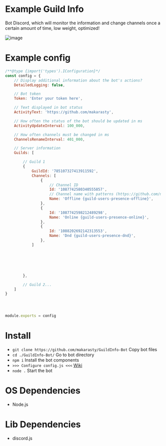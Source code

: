 # Example Guild Info
Bot Discord, which will monitor the information and change channels once a certain amount of time, low weight, optimized!

![image](https://github.com/makarasty/GuildInfo-Bot/assets/71918286/480cab9f-3ff9-404a-aca1-9a64ee977aec)

# Example config
```js
/**@type {import('types').IConfiguration}*/
const config = {
	// Display additional information about the bot's actions?
	DetailedLogging: false,

	// Bot token
	Token: 'Enter your token here',

	// Text displayed in bot status
	ActivityText: 'https://github.com/makarasty',

	// How often the status of the bot should be updated in ms
	ActivityUpdateInterval: 100_000,

	// How often channels must be changed in ms
	ChannelsRenameInterval: 401_000,

	// Server information
	Guilds: [

		// Guild 1
		{
			GuildId: '785107327413911592',
			Channels: [
				{
					// Channel ID
					Id: '1087742580340555857',
					// Channel name with patterns (https://github.com/makarasty/GuildInfo-Bot/wiki)
					Name: 'Offline {guild-users-presence-offline}',
				},
				{
					Id: '1087742598212489298',
					Name: 'Online {guild-users-presence-online}',
				},
				{
					Id: '1088202692142313553',
					Name: 'Dnd {guild-users-presence-dnd}',
				},
			]






		},

		// Guild 2...
	]
}




module.exports = config
```

# Install
- `git clone https://github.com/makarasty/GuildInfo-Bot` Copy bot files
- `cd ./GuildInfo-Bot/` Go to bot directory
- `npm i` Install the bot components
- `>>> Configure config.js <<<` [Wiki](https://github.com/makarasty/GuildInfo-Bot/wiki)
- `node .` Start the bot






# OS Dependencies
- Node.js

# Lib Dependencies
- discord.js
